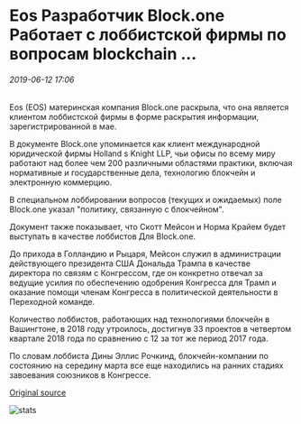 # Eos Разработчик Block.one Работает с лоббистской фирмы по вопросам blockchain ...

###### 2019-06-12 17:06

Eos (EOS) материнская компания Block.one раскрыла, что она является клиентом лоббистской фирмы в форме раскрытия информации, зарегистрированной в мае.

В документе Block.one упоминается как клиент международной юридической фирмы Holland s Knight LLP, чьи офисы по всему миру работают над более чем 200 различными областями практики, включая нормативные и государственные дела, технологию блокчейн и электронную коммерцию.

В специальном лоббировании вопросов (текущих и ожидаемых) поле Block.one указал "политику, связанную с блокчейном".

Документ также показывает, что Скотт Мейсон и Норма Крайем будет выступать в качестве лоббистов Для Block.one.

До прихода в Голландию и Рыцаря, Мейсон служил в администрации действующего президента США Дональда Трампа в качестве директора по связям с Конгрессом, где он конкретно отвечал за ведущие усилия по обеспечению одобрения Конгресса для Трамп и оказание помощи членам Конгресса в политической деятельности в Переходной команде.

Количество лоббистов, работающих над технологиями блокчейн в Вашингтоне, в 2018 году утроилось, достигнув 33 проектов в четвертом квартале 2018 года по сравнению с 12 за тот же период 2017 года.

По словам лоббиста Дины Эллис Рочкинд, блокчейн-компании по состоянию на середину марта все еще находились на ранних стадиях завоевания союзников в Конгрессе.

[Original source](https://cointelegraph.com/news/eos-developer-blockone-working-with-lobbying-firm-on-blockchain-issues)

![stats](https://c.statcounter.com/11760860/0/a89fa40b/1/ "stats")